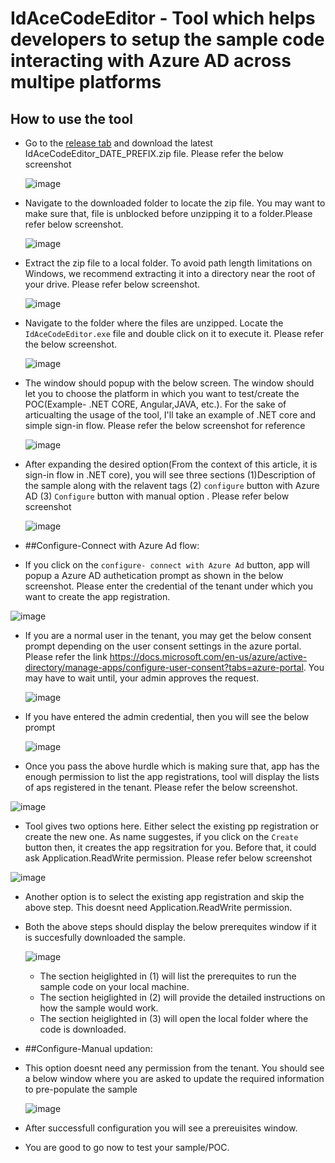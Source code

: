 # IdAceCodeEditor - Tool which helps developers to setup the sample code interacting with Azure AD across multipe platforms

## How to use the tool

- Go to the [release tab](https://github.com/PramodKumarHK89/IdAceCodeEditor/releases) and download the latest IdAceCodeEditor_DATE_PREFIX.zip file. Please refer the below screenshot 
 
  ![image](https://user-images.githubusercontent.com/62542910/163988441-c29e7d9d-6503-4438-81d0-ef48a90cdd61.png)
  
- Navigate to the downloaded folder to locate the zip file. You may want to make sure that, file is unblocked before unzipping it to a folder.Please refer below screenshot.
  
  ![image](https://user-images.githubusercontent.com/62542910/163988784-5a11a3a1-4d4e-445d-a356-ecbda87b2d37.png)
  
- Extract the zip file to a local folder. To avoid path length limitations on Windows, we recommend extracting it into a directory near the root of your drive. Please refer below screenshot.

  ![image](https://user-images.githubusercontent.com/62542910/163816428-98c1bbf8-c1da-4288-9824-f71aa49dd87f.png)

- Navigate to the folder where the files are unzipped. Locate the `IdAceCodeEditor.exe` file and double click on it to execute it. Please refer the below screenshot.

  ![image](https://user-images.githubusercontent.com/62542910/163816900-a9353835-764b-4b7c-ab12-f9250ebd2888.png)

- The window should popup with the below screen. The window should let you to choose the platform in which you want to test/create the POC(Example- .NET CORE, Angular,JAVA, etc.). For the sake of articualting the usage of the tool, I'll take an example of .NET core and simple sign-in flow. Please refer the below screenshot for reference

  ![image](https://user-images.githubusercontent.com/62542910/171006054-3bf46b15-41f2-4cb6-ad6b-c8719a81d231.png)

- After expanding the desired option(From the context of this article, it is sign-in flow in .NET core), you will see three sections (1)Description of the sample along with the relavent tags (2) `configure` button with Azure AD (3) `Configure` button with manual option . Please refer below screenshot

  ![image](https://user-images.githubusercontent.com/62542910/171007604-d945607d-ce83-47a8-8846-85922006ee13.png)

- ##Configure-Connect with Azure Ad flow: 
 - If you click on the `configure- connect with Azure Ad` button, app will popup a Azure AD authetication prompt as shown in the below screenshot. Please enter the credential of the tenant under which you want to create the app registration. 

  ![image](https://user-images.githubusercontent.com/62542910/163818736-727e0623-1369-4446-93d2-c06369f7718a.png)

 - If you are a normal user in the tenant, you may get the below consent prompt depending on the user consent settings in the azure portal. Please refer the link https://docs.microsoft.com/en-us/azure/active-directory/manage-apps/configure-user-consent?tabs=azure-portal. You may have to wait until, your admin approves the request. 
     
     ![image](https://user-images.githubusercontent.com/62542910/163821155-6860cc41-3bd3-4e6d-af42-f635996d7658.png)
     
 - If you have entered the admin credential, then you will see the below prompt
  
    ![image](https://user-images.githubusercontent.com/62542910/163821326-45454624-6aa4-4068-993e-4b87a0dbf4d7.png)

 - Once you pass the above hurdle which is making sure that, app has the enough permission to list the app registrations, tool will display the lists of aps registered in the tenant. Please refer the below screenshot. 

  ![image](https://user-images.githubusercontent.com/62542910/171008725-2323caea-e309-4fb9-94a1-036bb68bbc5c.png)

  
 - Tool gives two options here. Either select the existing pp registration or create the new one. As name suggestes, if you click on the `Create` button then, it creates the app regsitration for you. Before that, it could ask Application.ReadWrite permission. Please refer below screenshot
 
  ![image](https://user-images.githubusercontent.com/62542910/171009268-b7cf82aa-da91-4464-b63c-998f205444a8.png)

 - Another option is to select the existing app registration and skip the above step. This doesnt need Application.ReadWrite permission. 
 - Both the above steps should display the below prerequites window if it is succesfully downloaded the sample.
  
   ![image](https://user-images.githubusercontent.com/62542910/171009633-2a654965-0378-4df5-8ddf-89d40b011bd6.png)
   
   - The section heiglighted in (1) will list the prerequites to run the sample code on your local machine.
   - The section heiglighted in (2) will provide the detailed instructions on how the sample would work.
   - The section heiglighted in (3) will open the local folder where the code is downloaded.
 
- ##Configure-Manual updation: 
 - This option doesnt need any permission from the tenant. You should see a below window where you are asked to update the required information to pre-populate the sample
  
   ![image](https://user-images.githubusercontent.com/62542910/171010217-1b738339-d2d6-43c1-9f0a-c23c1014161c.png)

 - After successfull configuration you will see a prereuisites window.
- You are good to go now to test your sample/POC. 

